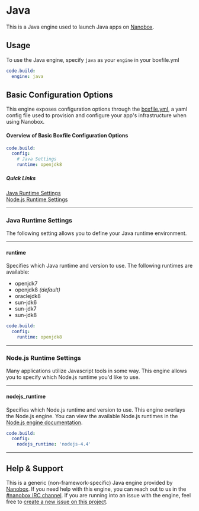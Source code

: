 # Java

This is a Java engine used to launch Java apps on [Nanobox](http://nanobox.io).

## Usage
To use the Java engine, specify `java` as your `engine` in your boxfile.yml

```yaml
code.build:
  engine: java
```

## Basic Configuration Options
This engine exposes configuration options through the [boxfile.yml](http://docs.nanobox.io/app-config/boxfile/), a yaml config file used to provision and configure your app's infrastructure when using Nanobox.


#### Overview of Basic Boxfile Configuration Options

```yaml
code.build:
  config:
    # Java Settings
    runtime: openjdk8
```

##### Quick Links
[Java Runtime Settings](#java-runtime-settings)  
[Node.js Runtime Settings](#node-js-runtime-settings)

---

### Java Runtime Settings
The following setting allows you to define your Java runtime environment.

---

#### runtime
Specifies which Java runtime and version to use. The following runtimes are available:

- openjdk7
- openjdk8 *(default)*
- oraclejdk8
- sun-jdk6
- sun-jdk7
- sun-jdk8

```yaml
code.build:
  config:
    runtime: openjdk8
```

---

### Node.js Runtime Settings
Many applications utilize Javascript tools in some way. This engine allows you to specify which Node.js runtime you'd like to use.

---

#### nodejs_runtime
Specifies which Node.js runtime and version to use. This engine overlays the Node.js engine. You can view the available Node.js runtimes in the [Node.js engine documentation](https://github.com/nanobox-io/nanobox-engine-nodejs#runtime).

```yaml
code.build:
  config:
    nodejs_runtime: 'nodejs-4.4'
```

---

## Help & Support
This is a generic (non-framework-specific) Java engine provided by [Nanobox](http://nanobox.io). If you need help with this engine, you can reach out to us in the [#nanobox IRC channel](http://webchat.freenode.net/?channels=nanobox). If you are running into an issue with the engine, feel free to [create a new issue on this project](https://github.com/nanobox-io/nanobox-engine-java/issues/new).
